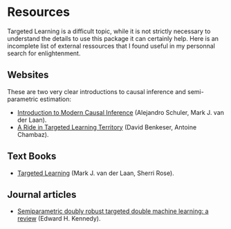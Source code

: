 # Resources

Targeted Learning is a difficult topic, while it is not strictly necessary to understand the details to use this package it can certainly help. Here is an incomplete list of external ressources that I found useful in my personnal search for enlightenment.

## Websites

These are two very clear introductions to causal inference and semi-parametric estimation:

- [Introduction to Modern Causal Inference](https://alejandroschuler.github.io/mci/) (Alejandro Schuler, Mark J. van der Laan).
- [A Ride in Targeted Learning Territory](https://achambaz.github.io/tlride/) (David Benkeser, Antoine Chambaz).

## Text Books

- [Targeted Learning](https://link.springer.com/book/10.1007/978-1-4419-9782-1) (Mark J. van der Laan, Sherri Rose).

## Journal articles

- [Semiparametric doubly robust targeted double machine learning: a review](https://arxiv.org/abs/2203.06469) (Edward H. Kennedy).
